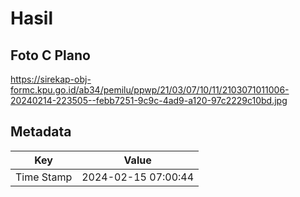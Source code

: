 # Hasil

## Foto C Plano

https://sirekap-obj-formc.kpu.go.id/ab34/pemilu/ppwp/21/03/07/10/11/2103071011006-20240214-223505--febb7251-9c9c-4ad9-a120-97c2229c10bd.jpg


## Metadata

| Key        | Value               |
| ---------- | ------------------- |
| Time Stamp | 2024-02-15 07:00:44 |



